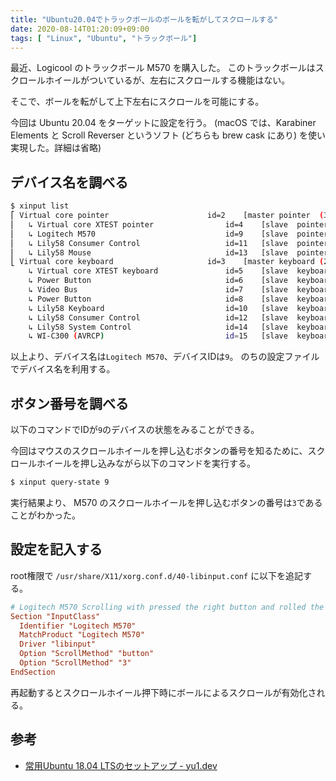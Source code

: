 ```yaml
---
title: "Ubuntu20.04でトラックボールのボールを転がしてスクロールする"
date: 2020-08-14T01:20:09+09:00
tags: [ "Linux", "Ubuntu", "トラックボール"]
---
```


最近、Logicool のトラックボール M570 を購入した。
このトラックボールはスクロールホイールがついているが、左右にスクロールする機能はない。

そこで、ボールを転がして上下左右にスクロールを可能にする。

今回は Ubuntu 20.04 をターゲットに設定を行う。
(macOS では、Karabiner Elements と Scroll Reverser というソフト (どちらも brew cask にあり) を使い実現した。詳細は省略)

## デバイス名を調べる

```sh
$ xinput list
⎡ Virtual core pointer                    	id=2	[master pointer  (3)]
⎜   ↳ Virtual core XTEST pointer              	id=4	[slave  pointer  (2)]
⎜   ↳ Logitech M570                           	id=9	[slave  pointer  (2)]
⎜   ↳ Lily58 Consumer Control                 	id=11	[slave  pointer  (2)]
⎜   ↳ Lily58 Mouse                            	id=13	[slave  pointer  (2)]
⎣ Virtual core keyboard                   	id=3	[master keyboard (2)]
    ↳ Virtual core XTEST keyboard             	id=5	[slave  keyboard (3)]
    ↳ Power Button                            	id=6	[slave  keyboard (3)]
    ↳ Video Bus                               	id=7	[slave  keyboard (3)]
    ↳ Power Button                            	id=8	[slave  keyboard (3)]
    ↳ Lily58 Keyboard                         	id=10	[slave  keyboard (3)]
    ↳ Lily58 Consumer Control                 	id=12	[slave  keyboard (3)]
    ↳ Lily58 System Control                   	id=14	[slave  keyboard (3)]
    ↳ WI-C300 (AVRCP)                         	id=15	[slave  keyboard (3)]
```

以上より、デバイス名は`Logitech M570`、デバイスIDは`9`。
のちの設定ファイルでデバイス名を利用する。

## ボタン番号を調べる

以下のコマンドでIDが`9`のデバイスの状態をみることができる。

今回はマウスのスクロールホイールを押し込むボタンの番号を知るために、スクロールホイールを押し込みながら以下のコマンドを実行する。

```sh
$ xinput query-state 9
```

実行結果より、 M570 のスクロールホイールを押し込むボタンの番号は`3`であることがわかった。

## 設定を記入する

root権限で `/usr/share/X11/xorg.conf.d/40-libinput.conf` に以下を追記する。

```/usr/share/X11/xorg.conf.d/40-libinput.conf
# Logitech M570 Scrolling with pressed the right button and rolled the ball
Section "InputClass"
  Identifier "Logitech M570"
  MatchProduct "Logitech M570"
  Driver "libinput"
  Option "ScrollMethod" "button"
  Option "ScrollMethod" "3"
EndSection
```

再起動するとスクロールホイール押下時にボールによるスクロールが有効化される。

## 参考

- [常用Ubuntu 18.04 LTSのセットアップ - yu1.dev](https://yu1.dev/posts/%E5%B8%B8%E7%94%A8ubuntu-18.04-lts%E3%81%AE%E3%82%BB%E3%83%83%E3%83%88%E3%82%A2%E3%83%83%E3%83%97/)
